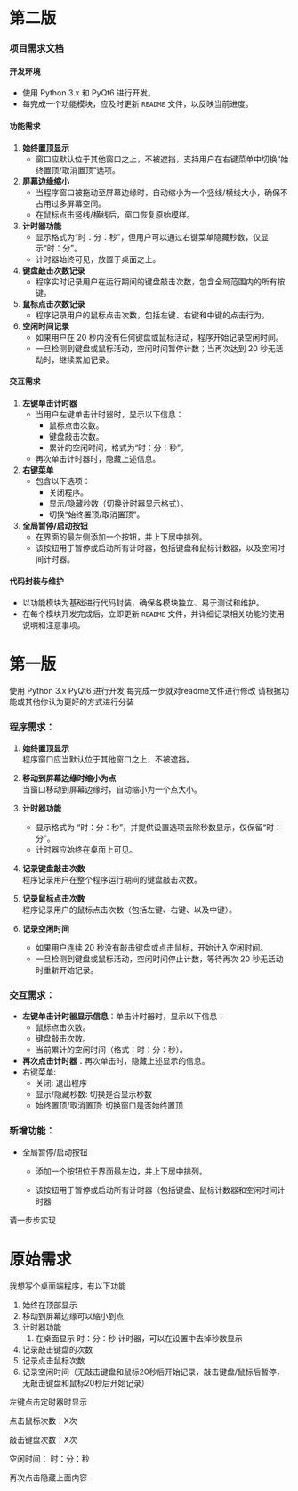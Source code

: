  # 第二版

### 项目需求文档

#### 开发环境

- 使用 Python 3.x 和 PyQt6 进行开发。
- 每完成一个功能模块，应及时更新 `README` 文件，以反映当前进度。

#### 功能需求

1. **始终置顶显示**
   - 窗口应默认位于其他窗口之上，不被遮挡，支持用户在右键菜单中切换“始终置顶/取消置顶”选项。
2. **屏幕边缘缩小**
   - 当程序窗口被拖动至屏幕边缘时，自动缩小为一个竖线/横线大小，确保不占用过多屏幕空间。
   - 在鼠标点击竖线/横线后，窗口恢复原始模样。
3. **计时器功能**
   - 显示格式为“时：分：秒”，但用户可以通过右键菜单隐藏秒数，仅显示“时：分”。
   - 计时器始终可见，放置于桌面之上。
4. **键盘敲击次数记录**
   - 程序实时记录用户在运行期间的键盘敲击次数，包含全局范围内的所有按键。
5. **鼠标点击次数记录**
   - 程序记录用户的鼠标点击次数，包括左键、右键和中键的点击行为。
6. **空闲时间记录**
   - 如果用户在 20 秒内没有任何键盘或鼠标活动，程序开始记录空闲时间。
   - 一旦检测到键盘或鼠标活动，空闲时间暂停计数；当再次达到 20 秒无活动时，继续累加记录。

#### 交互需求

1. **左键单击计时器**
   - 当用户左键单击计时器时，显示以下信息：
     - 鼠标点击次数。
     - 键盘敲击次数。
     - 累计的空闲时间，格式为“时：分：秒”。
   - 再次单击计时器时，隐藏上述信息。
2. **右键菜单**
   - 包含以下选项：
     - 关闭程序。
     - 显示/隐藏秒数（切换计时器显示格式）。
     - 切换“始终置顶/取消置顶”。
3. **全局暂停/启动按钮**
   - 在界面的最左侧添加一个按钮，并上下居中排列。
   - 该按钮用于暂停或启动所有计时器，包括键盘和鼠标计数器，以及空闲时间计时器。

#### 代码封装与维护

- 以功能模块为基础进行代码封装，确保各模块独立、易于测试和维护。
- 在每个模块开发完成后，立即更新 `README` 文件，并详细记录相关功能的使用说明和注意事项。







# 第一版

使用 Python 3.x  PyQt6 进行开发  每完成一步就对readme文件进行修改  请根据功能或其他你认为更好的方式进行分装

### 程序需求：

1. **始终置顶显示**  
   程序窗口应当默认位于其他窗口之上，不被遮挡。

2. **移动到屏幕边缘时缩小为点**  
   当窗口移动到屏幕边缘时，自动缩小为一个点大小。

3. **计时器功能**
   - 显示格式为 “时：分：秒”，并提供设置选项去除秒数显示，仅保留“时：分”。
   - 计时器应始终在桌面上可见。

4. **记录键盘敲击次数**  
   程序记录用户在整个程序运行期间的键盘敲击次数。

5. **记录鼠标点击次数**  
   程序记录用户的鼠标点击次数（包括左键、右键、以及中键）。

6. **记录空闲时间**  
   - 如果用户连续 20 秒没有敲击键盘或点击鼠标，开始计入空闲时间。
   - 一旦检测到键盘或鼠标活动，空闲时间停止计数，等待再次 20 秒无活动时重新开始记录。

### 交互需求：

- **左键单击计时器显示信息**：单击计时器时，显示以下信息：
  - 鼠标点击次数。
  - 键盘敲击次数。
  - 当前累计的空闲时间（格式：时：分：秒）。
- **再次点击计时器**：再次单击时，隐藏上述显示的信息。
- 右键菜单:
  - 关闭: 退出程序
  - 显示/隐藏秒数: 切换是否显示秒数
  - 始终置顶/取消置顶: 切换窗口是否始终置顶

### 新增功能：

- 全局暂停/启动按钮

  - 添加一个按钮位于界面最左边，并上下居中排列。

  - 该按钮用于暂停或启动所有计时器（包括键盘、鼠标计数器和空闲时间计时器

    

请一步步实现







# 原始需求

我想写个桌面端程序，有以下功能

1. 始终在顶部显示
2. 移动到屏幕边缘可以缩小到点
3. 计时器功能
   1. 在桌面显示 时：分：秒 计时器，可以在设置中去掉秒数显示
4. 记录敲击键盘的次数
5. 记录点击鼠标次数
6. 记录空闲时间（无敲击键盘和鼠标20秒后开始记录，敲击键盘/鼠标后暂停，无敲击键盘和鼠标20秒后开始记录）



左键点击定时器时显示

点击鼠标次数：X次

敲击键盘次数：X次

空闲时间： 时：分：秒

再次点击隐藏上面内容











